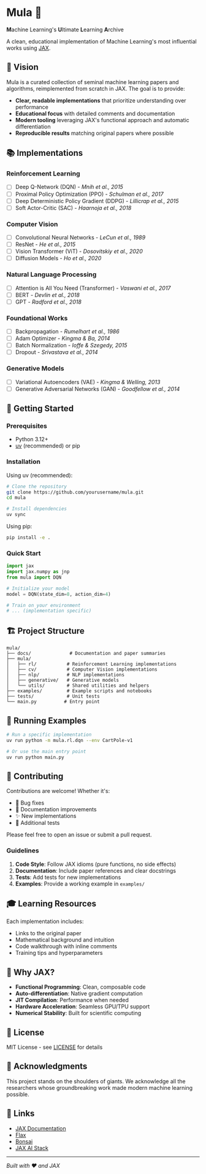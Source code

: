 # Mula 🚀

**M**achine Learning's **U**ltimate **L**earning **A**rchive

A clean, educational implementation of Machine Learning's most influential works using [JAX](https://github.com/google/jax).

## 🎯 Vision

Mula is a curated collection of seminal machine learning papers and algorithms, reimplemented from scratch in JAX. The goal is to provide:

- **Clear, readable implementations** that prioritize understanding over performance
- **Educational focus** with detailed comments and documentation
- **Modern tooling** leveraging JAX's functional approach and automatic differentiation
- **Reproducible results** matching original papers where possible

## 📚 Implementations

### Reinforcement Learning
- [ ] Deep Q-Network (DQN) - *Mnih et al., 2015*
- [ ] Proximal Policy Optimization (PPO) - *Schulman et al., 2017*
- [ ] Deep Deterministic Policy Gradient (DDPG) - *Lillicrap et al., 2015*
- [ ] Soft Actor-Critic (SAC) - *Haarnoja et al., 2018*

### Computer Vision
- [ ] Convolutional Neural Networks - *LeCun et al., 1989*
- [ ] ResNet - *He et al., 2015*
- [ ] Vision Transformer (ViT) - *Dosovitskiy et al., 2020*
- [ ] Diffusion Models - *Ho et al., 2020*

### Natural Language Processing
- [ ] Attention is All You Need (Transformer) - *Vaswani et al., 2017*
- [ ] BERT - *Devlin et al., 2018*
- [ ] GPT - *Radford et al., 2018*

### Foundational Works
- [ ] Backpropagation - *Rumelhart et al., 1986*
- [ ] Adam Optimizer - *Kingma & Ba, 2014*
- [ ] Batch Normalization - *Ioffe & Szegedy, 2015*
- [ ] Dropout - *Srivastava et al., 2014*

### Generative Models
- [ ] Variational Autoencoders (VAE) - *Kingma & Welling, 2013*
- [ ] Generative Adversarial Networks (GAN) - *Goodfellow et al., 2014*

## 🚀 Getting Started

### Prerequisites

- Python 3.12+
- [uv](https://github.com/astral-sh/uv) (recommended) or pip

### Installation

Using uv (recommended):
```bash
# Clone the repository
git clone https://github.com/yourusername/mula.git
cd mula

# Install dependencies
uv sync
```

Using pip:
```bash
pip install -e .
```

### Quick Start

```python
import jax
import jax.numpy as jnp
from mula import DQN

# Initialize your model
model = DQN(state_dim=8, action_dim=4)

# Train on your environment
# ... (implementation specific)
```

## 🏗️ Project Structure

```
mula/
├── docs/              # Documentation and paper summaries
├── mula/
│   ├── rl/           # Reinforcement Learning implementations
│   ├── cv/           # Computer Vision implementations
│   ├── nlp/          # NLP implementations
│   ├── generative/   # Generative models
│   └── utils/        # Shared utilities and helpers
├── examples/         # Example scripts and notebooks
├── tests/            # Unit tests
└── main.py          # Entry point
```

## 🧪 Running Examples

```bash
# Run a specific implementation
uv run python -m mula.rl.dqn --env CartPole-v1

# Or use the main entry point
uv run python main.py
```

## 🤝 Contributing

Contributions are welcome! Whether it's:

- 🐛 Bug fixes
- 📝 Documentation improvements
- ✨ New implementations
- 🧪 Additional tests

Please feel free to open an issue or submit a pull request.

### Guidelines

1. **Code Style**: Follow JAX idioms (pure functions, no side effects)
2. **Documentation**: Include paper references and clear docstrings
3. **Tests**: Add tests for new implementations
4. **Examples**: Provide a working example in `examples/`

## 🎓 Learning Resources

Each implementation includes:

- Links to the original paper
- Mathematical background and intuition
- Code walkthrough with inline comments
- Training tips and hyperparameters

## 📖 Why JAX?

- **Functional Programming**: Clean, composable code
- **Auto-differentiation**: Native gradient computation
- **JIT Compilation**: Performance when needed
- **Hardware Acceleration**: Seamless GPU/TPU support
- **Numerical Stability**: Built for scientific computing

## 📄 License

MIT License - see [LICENSE](LICENSE) for details

## 🙏 Acknowledgments

This project stands on the shoulders of giants. We acknowledge all the researchers whose groundbreaking work made modern machine learning possible.

## 🔗 Links

- [JAX Documentation](https://jax.readthedocs.io/)
- [Flax](https://flax.readthedocs.io/en/stable/)
- [Bonsai](https://github.com/jax-ml/bonsai/tree/main)
- [JAX AI Stack](https://github.com/jax-ml/jax-ai-stack?tab=readme-ov-file#jax-ai-stack)


---

*Built with ❤️ and JAX*